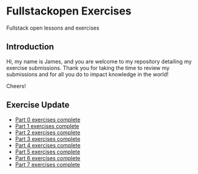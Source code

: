 # Fullstackopen Exercises

Fullstack open lessons and exercises

## Introduction

Hi, my name is James, and you are welcome to my repository detailing my exercise submissions.
Thank you for taking the time to review my submissions and for all you do to impact knowledge in the world!

Cheers!

## Exercise Update

- [Part 0 exercises complete](./part0/)
- [Part 1 exercises complete](./part1/)
- [Part 2 exercises complete](./part2/)
- [Part 3 exercises complete](./part3/)
- [Part 4 exercises complete](./part4/)
- [Part 5 exercises complete](./part5/)
- [Part 6 exercises complete](./part6/)
- [Part 7 exercises complete](./part7/)
